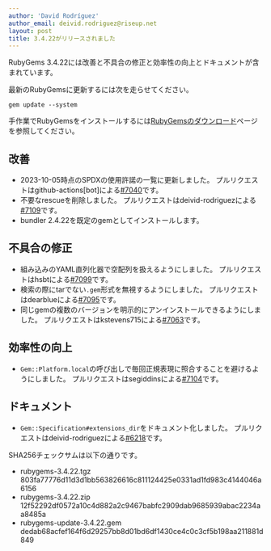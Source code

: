 ```yaml
---
author: 'David Rodríguez'
author_email: deivid.rodriguez@riseup.net
layout: post
title: 3.4.22がリリースされました
---
```


RubyGems 3.4.22には改善と不具合の修正と効率性の向上とドキュメントが含まれています。

最新のRubyGemsに更新するには次を走らせてください。

    gem update --system

手作業でRubyGemsをインストールするには[RubyGemsのダウンロード][download]ページを参照してください。


## 改善

* 2023-10-05時点のSPDXの使用許諾の一覧に更新しました。
  プルリクエストはgithub-actions[bot]による[#7040](https://github.com/rubygems/rubygems/pull/7040)です。
* 不要なrescueを削除しました。
  プルリクエストはdeivid-rodriguezによる[#7109](https://github.com/rubygems/rubygems/pull/7109)です。
* bundler 2.4.22を既定のgemとしてインストールします。

## 不具合の修正

* 組み込みのYAML直列化器で空配列を扱えるようにしました。
  プルリクエストはhsbtによる[#7099](https://github.com/rubygems/rubygems/pull/7099)です。
* 検索の際にtarでない`.gem`形式を無視するようにしました。
  プルリクエストはdearblueによる[#7095](https://github.com/rubygems/rubygems/pull/7095)です。
* 同じgemの複数のバージョンを明示的にアンインストールできるようにしました。
  プルリクエストはkstevens715による[#7063](https://github.com/rubygems/rubygems/pull/7063)です。

## 効率性の向上

* `Gem::Platform.local`の呼び出しで毎回正規表現に照合することを避けるようにしました。
  プルリクエストはsegiddinsによる[#7104](https://github.com/rubygems/rubygems/pull/7104)です。

## ドキュメント

* `Gem::Specification#extensions_dir`をドキュメント化しました。
  プルリクエストはdeivid-rodriguezによる[#6218](https://github.com/rubygems/rubygems/pull/6218)です。


SHA256チェックサムは以下の通りです。

* rubygems-3.4.22.tgz
  803fa77776d11d3d1bb563826616c811124425e0331ad1fd983c4144046a6156
* rubygems-3.4.22.zip  
  12f52292df0572a10c4d882a2c9467babfc2909dab9685939abac2234aa8485a
* rubygems-update-3.4.22.gem  
  dedab68acfef164f6d29257bb8d01bd6df1430ce4c0c3cf5b198aa211881d849


[download]: https://rubygems.org/pages/download

